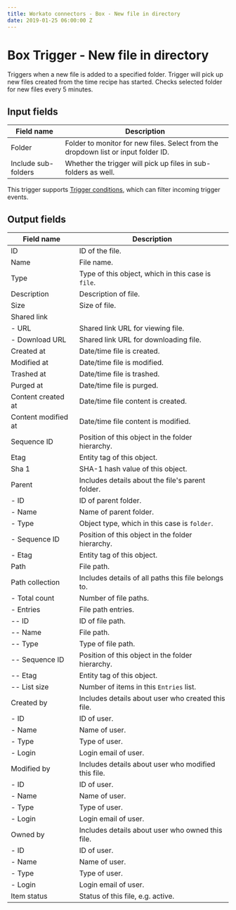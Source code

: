 ```yaml
---
title: Workato connectors - Box - New file in directory
date: 2019-01-25 06:00:00 Z
---
```


# Box Trigger - New file in directory
Triggers when a new file is added to a specified folder. Trigger will pick up new files created from the time recipe has started. Checks selected folder for new files every 5 minutes.

## Input fields
| Field name | Description |
|---|---|
| Folder | Folder to monitor for new files. Select from the dropdown list or input folder ID. |
| Include sub-folders | Whether the trigger will pick up files in sub-folders as well. |

This trigger supports [Trigger conditions](/recipes/triggers.md#trigger-conditions), which can filter incoming trigger events.

## Output fields
| Field name | Description |
|---|---|
| ID | ID of the file. |
| Name | File name. |
| Type | Type of this object, which in this case is `file`. |
| Description | Description of file. |
| Size | Size of file. |
| Shared link |  |
| - URL | Shared link URL for viewing file. |
| - Download URL | Shared link URL for downloading file. |
| Created at | Date/time file is created. |
| Modified at | Date/time file is modified. |
| Trashed at | Date/time file is trashed. |
| Purged at | Date/time file is purged. |
| Content created at | Date/time file content is created. |
| Content modified at | Date/time file content is modified. |
| Sequence ID | Position of this object in the folder hierarchy. |
| Etag | Entity tag of this object. |
| Sha 1 | SHA-1 hash value of this object. |
| Parent | Includes details about the file's parent folder. |
| - ID | ID of parent folder. |
| - Name | Name of parent folder. |
| - Type | Object type, which in this case is `folder`. |
| - Sequence ID | Position of this object in the folder hierarchy.  |
| - Etag | Entity tag of this object. |
| Path | File path. |
| Path collection | Includes details of all paths this file belongs to. |
| - Total count | Number of file paths. |
| - Entries | File path entries. |
| -- ID | ID of file path. |
| -- Name | File path. |
| -- Type | Type of file path. |
| -- Sequence ID | Position of this object in the folder hierarchy. |
| -- Etag | Entity tag of this object. |
| -- List size | Number of items in this `Entries` list. |
| Created by | Includes details about user who created this file. |
| - ID | ID of user. |
| - Name | Name of user. |
| - Type | Type of user. |
| - Login | Login email of user. |
| Modified by | Includes details about user who modified this file. |
| - ID | ID of user. |
| - Name | Name of user. |
| - Type | Type of user. |
| - Login | Login email of user. |
| Owned by | Includes details about user who owned this file. |
| - ID | ID of user. |
| - Name | Name of user. |
| - Type | Type of user. |
| - Login | Login email of user. |
| Item status | Status of this file, e.g. active. |
